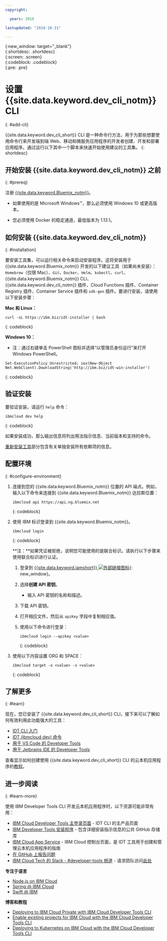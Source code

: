 ```yaml
---
copyright:

  years: 2018

lastupdated: "2018-10-31"

---
```


{:new_window: target="_blank"}  
{:shortdesc: .shortdesc}  
{:screen: .screen}  
{:codeblock: .codeblock}  
{:pre: .pre}  

# 设置 {{site.data.keyword.dev_cli_notm}} CLI
{: #add-cli}

{{site.data.keyword.dev_cli_short}} CLI 是一种命令行方法，用于为那些想要使用命令行来开发端到端 Web、移动和微服务应用程序的开发者创建、开发和部署应用程序。通过运行以下其中一个脚本来快速开始使用建议的工具集。
{: shortdesc}

## 开始安装 {{site.data.keyword.dev_cli_notm}} 之前 
{: #prereq}

注册 [{{site.data.keyword.Bluemix_notm}}](http://ibm.biz/ibm-registration)。

*  如果使用的是 Microsoft Windows&trade;，那么必须使用 Windows 10 或更高版本。

* 您必须使用 Docker 的稳定通道，最低版本为 1.13.1。

## 如何安装 {{site.data.keyword.dev_cli_notm}}
{: #installation}

要安装工具集，可以运行相关命令来启动安装程序。这将安装用于 {{site.data.keyword.Bluemix_notm}} 开发的以下建议工具（如果尚未安装）：`Homebrew`（仅限 Mac）、`Git`、`Docker`、`Helm`、`kubectl`、`curl`、{{site.data.keyword.Bluemix_notm}} CLI、{{site.data.keyword.dev_cli_notm}} 插件、Cloud Functions 插件、Container Registry 插件、Container Service 插件和 `sdk-gen` 插件。要进行安装，请使用以下安装步骤：

**Mac 和 Linux：**

```
curl -sL https://ibm.biz/idt-installer | bash
```
{: codeblock}


**Windows 10：**

* 注：通过右键单击 PowerShell 图标并选择“以管理员身份运行”来打开 Windows PowerShell。

```
Set-ExecutionPolicy Unrestricted; iex(New-Object Net.WebClient).DownloadString('http://ibm.biz/idt-win-installer')
```
{: codeblock}

## 验证安装
要验证安装，请运行 `help` 命令：

```
ibmcloud dev help
```
{: codeblock}

如果安装成功，那么输出信息将列出用法指示信息、当前版本和支持的命令。

[重新安装工具](/docs/troubleshoot/ts_createapps.html#appendix)部分包含有关单独安装所有依赖项的信息。

## 配置环境
{: #configure-environment}

1. 连接到您的 {{site.data.keyword.Bluemix_notm}} 位置的 API 端点。例如，输入以下命令来连接到 {{site.data.keyword.Bluemix_notm}} 达拉斯位置：

	```
	ibmcloud api https://api.ng.bluemix.net
	```
	{: codeblock}

2. 使用 IBM 标识登录到 {{site.data.keyword.Bluemix_notm}}。

	```
	ibmcloud login
	```
	{: codeblock}

	**注：**如果凭证被拒绝，说明您可能使用的是联合标识。请执行以下步骤来使用联合标识进行认证。


	1. 登录到 [{{site.data.keyword.iamshort}} ![外部链接图标](../../icons/launch-glyph.svg "外部链接图标")](https://www.bluemix.net/iam/#/apikeys){: new_window}。
	2. 选择**创建 API 密钥**。
		* 输入 API 密钥的名称和描述。
	3. 下载 API 密钥。
	4. 打开相应文件，然后从 `apiKey` 字段中复制相应值。
	5. 使用以下命令进行登录：

		```
		ibmcloud login --apikey <value>
		```
		{: codeblock}

3. 使用以下内容设置 ORG 和 SPACE：

	```
	ibmcloud target -o <value> -s <value>
	```
	{: codeblock}

## 了解更多
{: #learn}

现在，您已安装了 {{site.data.keyword.dev_cli_short}} CLI，接下来可以了解如何有效利用此功能强大的工具：
- [IDT CLI 入门](index.html)
- [IDT (ibmcloud dev) 命令](commands.html)
- [用于 VS Code 的 Developer Tools](vscode.html)
- [用于 Jetbrains IDE 的 Developer Tools](jetbrains.html)

查看显示如何创建使用 {{site.data.keyword.dev_cli_short}} CLI 的云本机应用程序的[教程](/docs/apps/tutorials/tutorial_bff.html)。

## 进一步阅读
{: #learn-more}

使用 IBM Developer Tools CLI 开发云本机应用程序时，以下资源可能非常有用：

- [IBM Cloud Developer Tools 主登录页面](https://www.ibm.com/cloud/cli) - IDT CLI 的主产品页面
- [IBM Developer Tools 安装程序](https://github.com/IBM-Bluemix/ibm-cloud-developer-tools) - 包含详细安装指示信息的公共 GitHub 存储库
- [IBM Cloud App Service](https://console.bluemix.net/developer/appservice) - IBM Cloud 控制台页面，是 IDT 工具用于创建和管理云本机应用程序的指南
- [在 GitHub 上报告问题](https://github.com/IBM-Cloud/ibm-cloud-developer-tools/issues)
- [IBM Cloud Tech 的 Slack - #developer-tools 频道](https://ibm-cloud-tech.slack.com) - 请求团队访问[此处](https://slack-invite-ibm-cloud-tech.mybluemix.net/)

**专注于语言**

- [Node.js on IBM Cloud](https://developer.ibm.com/node/cloud/)
- [Spring @ IBM Cloud](https://developer.ibm.com/java/spring/)
- [Swift @ IBM](https://developer.ibm.com/swift)

**博客和教程**

- [Deploying to IBM Cloud Private with IBM Cloud Developer Tools CLI](https://www.ibm.com/blogs/bluemix/2017/09/deploying-ibm-cloud-private-ibm-cloud-developer-tools-cli/)
- [Enable existing projects for IBM Cloud with the IBM Cloud Developer Tools CLI](https://www.ibm.com/blogs/bluemix/2017/09/enable-existing-projects-ibm-cloud-ibm-cloud-developer-tools-cli/)
- [Deploying to Kubernetes on IBM Cloud with the IBM Cloud Developer Tools CLI](https://www.ibm.com/blogs/bluemix/2017/09/deploying-kubernetes-ibm-cloud-ibm-cloud-developer-tools-cli/)
